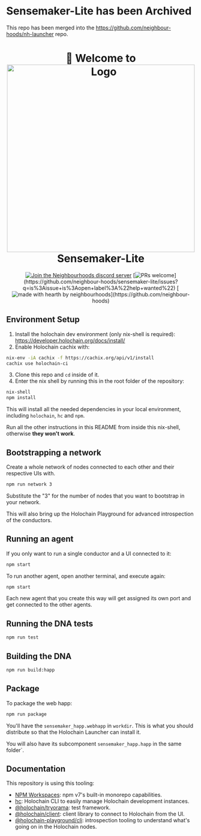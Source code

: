 # Sensemaker-Lite has been Archived

This repo has been merged into the https://github.com/neighbour-hoods/nh-launcher repo.

<h1 align="center">
  <div>👋 Welcome to</div>
  <img src="https://neighbourhoods.network/visual-assets/nh-white-banner.png" alt="Logo" width="500">
  <div>Sensemaker-Lite</div>
</h1>

<div align="center">

[![Join the Neighbourhoods discord server](https://img.shields.io/discord/854211588184735774.svg?label=&logo=discord&logoColor=ffffff&color=5865F2)](https://discord.gg/neighbourhoods)
[![PRs welcome](https://img.shields.io/badge/PRs-welcome-ff69b4.svg?)](https://github.com/neighbour-hoods/sensemaker-lite/issues?q=is%3Aissue+is%3Aopen+label%3A%22help+wanted%22)
[![made with hearth by neighbourhoods](https://img.shields.io/badge/made%20with%20%E2%99%A5%20-cc14cc.svg?)](https://github.com/neighbour-hoods)

</div>



## Environment Setup

1. Install the holochain dev environment (only nix-shell is required): https://developer.holochain.org/docs/install/
2. Enable Holochain cachix with:

```bash
nix-env -iA cachix -f https://cachix.org/api/v1/install
cachix use holochain-ci
```

3. Clone this repo and `cd` inside of it.
4. Enter the nix shell by running this in the root folder of the repository: 

```bash
nix-shell
npm install
```

This will install all the needed dependencies in your local environment, including `holochain`, `hc` and `npm`.

Run all the other instructions in this README from inside this nix-shell, otherwise **they won't work**.

## Bootstrapping a network

Create a whole network of nodes connected to each other and their respective UIs with.

```bash
npm run network 3
```

Substitute the "3" for the number of nodes that you want to bootstrap in your network.

This will also bring up the Holochain Playground for advanced introspection of the conductors.

## Running an agent
 
If you only want to run a single conductor and a UI connected to it:

```bash
npm start
```

To run another agent, open another terminal, and execute again:

```bash
npm start
```

Each new agent that you create this way will get assigned its own port and get connected to the other agents.

## Running the DNA tests

```bash
npm run test
```

## Building the DNA

```bash
npm run build:happ
```

## Package

To package the web happ:

``` bash
npm run package
```

You'll have the `sensemaker_happ.webhapp` in `workdir`. This is what you should distribute so that the Holochain Launcher can install it.

You will also have its subcomponent `sensemaker_happ.happ` in the same folder`.

## Documentation

This repository is using this tooling:

- [NPM Workspaces](https://docs.npmjs.com/cli/v7/using-npm/workspaces/): npm v7's built-in monorepo capabilities.
- [hc](https://github.com/holochain/holochain/tree/develop/crates/hc): Holochain CLI to easily manage Holochain development instances.
- [@holochain/tryorama](https://www.npmjs.com/package/@holochain/tryorama): test framework.
- [@holochain/client](https://www.npmjs.com/package/@holochain/client): client library to connect to Holochain from the UI.
- [@holochain-playground/cli](https://www.npmjs.com/package/@holochain-playground/cli): introspection tooling to understand what's going on in the Holochain nodes.
